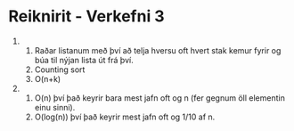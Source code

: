  # Reiknirit - Verkefni 3

1. 1. Raðar listanum með því að telja hversu oft hvert stak kemur fyrir og búa til nýjan lista út frá því.
    2. Counting sort
    3. O(n+k)

4. 
    1. O(n) því það keyrir bara mest jafn oft og n (fer gegnum öll elementin einu sinni).
    2. O(log(n)) því það keyrir mest jafn oft og 1/10 af n.
